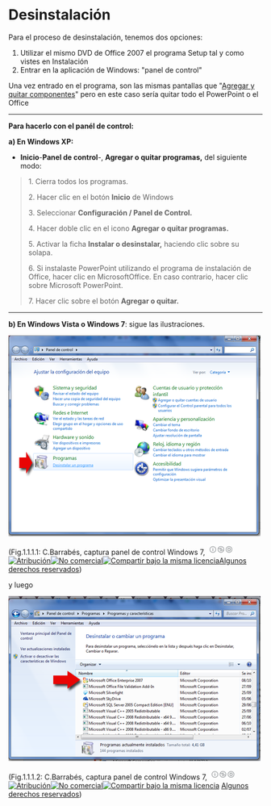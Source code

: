 # Desinstalación

Para el proceso de desinstalación, tenemos dos opciones:

1.  Utilizar el mismo DVD de Office 2007 el programa Setup tal y como vistes en Instalación
2.  Entrar en la aplicación de Windows: "panel de control"

Una vez entrado en el programa, son las mismas pantallas que "[Agregar y quitar componentes](agregar_y_quitar.html)" pero en este caso sería quitar todo el PowerPoint o el Office

* * *

**Para hacerlo con el panél de control:**

**a) En Windows XP:**

*   **Inicio**-**Panel de control**-, **Agregar o quitar programas,** del siguiente modo:

> 1\. Cierra todos los programas.
> 
> 2\. Hacer clic en el botón **Inicio** de Windows
> 
> 3\. Seleccionar **Configuración / Panel de Control.**
> 
> 4\. Hacer doble clic en el icono **Agregar o quitar programas.**
> 
> 5\. Activar la ficha **Instalar o desinstalar,** haciendo clic sobre su solapa.
> 
> 6\. Si instalaste PowerPoint utilizando el programa de instalación de Office, hacer clic en MicrosoftOffice. En caso contrario, hacer clic sobre Microsoft PowerPoint.
> 
> 7\. Hacer clic sobre el botón **Agregar o quitar.**

* * *

**b) En Windows Vista o Windows 7**: sigue las ilustraciones.


![Desinstalar Programas](img/desinstalar.png "Desinstalar")



(Fig.1.1.1.1: C.Barrabés, captura panel de control Windows 7, ![Atribución — Debe reconocer los créditos de la obra de la manera especificada por el autor o el licenciante (pero no de una manera que sugiera que tiene su apoyo o que apoyan el uso que hace de su obra). No Comercial — No puede utilizar esta obra para fines comerciales. Compartir bajo la Misma Licencia — Si altera o transforma esta obra, o genera una obra derivada, sólo puede distribuir la obra generada bajo una licencia idéntica a ésta.](img/1algunosderechosreservados.png "Licencia Atribución, no comercial y Compartir bajo la Misma Licencia")[![Atribución](http://l.yimg.com/g/images/spaceout.gif "Atribución")![No comercial](http://l.yimg.com/g/images/spaceout.gif "No comercial")![Compartir bajo la misma licencia](http://l.yimg.com/g/images/spaceout.gif "Compartir bajo la misma licencia")](http://creativecommons.org/licenses/by-nc-sa/2.0/)[Algunos derechos reservados](http://creativecommons.org/licenses/by-nc-sa/2.0/deed.es "Derechos reservados. Atribución-NoComercial-CompartirIgual 2.0 Genérica (CC BY-NC-SA 2.0)")) 


y luego


![Desinstalar Programas desde el panel de control W7](img/desinstalarprogramas.png "Desinstalar Programas")



(Fig.1.1.1.2: C.Barrabés, captura panel de control Windows 7, ![Atribución — Debe reconocer los créditos de la obra de la manera especificada por el autor o el licenciante (pero no de una manera que sugiera que tiene su apoyo o que apoyan el uso que hace de su obra). No Comercial — No puede utilizar esta obra para fines comerciales. Compartir bajo la Misma Licencia — Si altera o transforma esta obra, o genera una obra derivada, sólo puede distribuir la obra generada bajo una licencia idéntica a ésta.](img/1algunosderechosreservados.png "Licencia Atribución, no comercial y Compartir bajo la Misma Licencia")[![Atribución](http://l.yimg.com/g/images/spaceout.gif "Atribución")![No comercial](http://l.yimg.com/g/images/spaceout.gif "No comercial")![Compartir bajo la misma licencia](http://l.yimg.com/g/images/spaceout.gif "Compartir bajo la misma licencia")](http://creativecommons.org/licenses/by-nc-sa/2.0/) [Algunos derechos reservados](http://creativecommons.org/licenses/by-nc-sa/2.0/deed.es "Derechos reservados. Atribución-NoComercial-CompartirIgual 2.0 Genérica (CC BY-NC-SA 2.0)")) 


